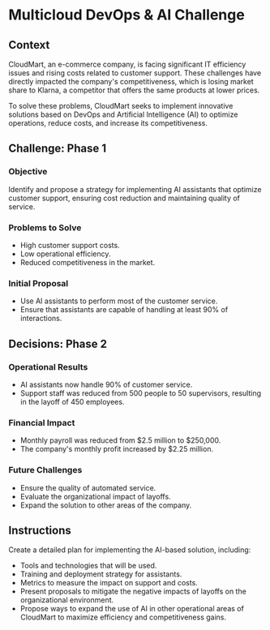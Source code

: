# Multicloud DevOps & AI Challenge

## Context
CloudMart, an e-commerce company, is facing significant IT efficiency issues and rising costs related to customer support. These challenges have directly impacted the company's competitiveness, which is losing market share to Klarna, a competitor that offers the same products at lower prices.

To solve these problems, CloudMart seeks to implement innovative solutions based on DevOps and Artificial Intelligence (AI) to optimize operations, reduce costs, and increase its competitiveness.

## Challenge: Phase 1
### Objective
Identify and propose a strategy for implementing AI assistants that optimize customer support, ensuring cost reduction and maintaining quality of service.

### Problems to Solve
- High customer support costs.
- Low operational efficiency.
- Reduced competitiveness in the market.

### Initial Proposal
- Use AI assistants to perform most of the customer service.
- Ensure that assistants are capable of handling at least 90% of interactions.

## Decisions: Phase 2
### Operational Results
- AI assistants now handle 90% of customer service.
- Support staff was reduced from 500 people to 50 supervisors, resulting in the layoff of 450 employees.

### Financial Impact
- Monthly payroll was reduced from $2.5 million to $250,000.
- The company's monthly profit increased by $2.25 million.

### Future Challenges
- Ensure the quality of automated service.
- Evaluate the organizational impact of layoffs.
- Expand the solution to other areas of the company.

## Instructions
Create a detailed plan for implementing the AI-based solution, including:

- Tools and technologies that will be used.
- Training and deployment strategy for assistants.
- Metrics to measure the impact on support and costs.
- Present proposals to mitigate the negative impacts of layoffs on the organizational environment.
- Propose ways to expand the use of AI in other operational areas of CloudMart to maximize efficiency and competitiveness gains.
